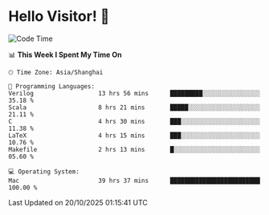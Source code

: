 # Hello Visitor! 👋

<!--START_SECTION:waka-->
![Code Time](http://img.shields.io/badge/Code%20Time-615%20hrs%203%20mins-blue)

📊 **This Week I Spent My Time On** 

```text
🕑︎ Time Zone: Asia/Shanghai

💬 Programming Languages: 
Verilog                  13 hrs 56 mins      █████████░░░░░░░░░░░░░░░░   35.18 % 
Scala                    8 hrs 21 mins       █████░░░░░░░░░░░░░░░░░░░░   21.11 % 
C                        4 hrs 30 mins       ███░░░░░░░░░░░░░░░░░░░░░░   11.38 % 
LaTeX                    4 hrs 15 mins       ███░░░░░░░░░░░░░░░░░░░░░░   10.76 % 
Makefile                 2 hrs 13 mins       █░░░░░░░░░░░░░░░░░░░░░░░░   05.60 % 

💻 Operating System: 
Mac                      39 hrs 37 mins      █████████████████████████   100.00 % 
```


 Last Updated on 20/10/2025 01:15:41 UTC
<!--END_SECTION:waka-->
